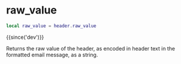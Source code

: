 # raw_value

```lua
local raw_value = header.raw_value
```

{{since('dev')}}

Returns the raw value of the header, as encoded in header text in the formatted
email message, as a string.
